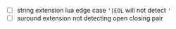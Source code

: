 + [ ] string extension lua edge case `'|EOL` will not detect `'`
+ [ ] suround extension not detecting open closing pair
